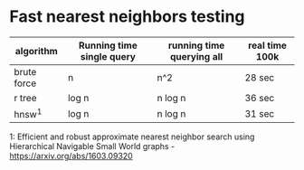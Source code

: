 # Fast nearest neighbors testing

| algorithm | Running time single query | running time querying all | real time 100k |
| -- | -- | -- | -- |
| brute force | n | n^2 | 28 sec |
| r tree | log n | n log n | 36 sec |
| hnsw<sup>1</sup> | log n | n log n | 31 sec |

1: Efficient and robust approximate nearest neighbor search using Hierarchical Navigable Small World graphs - https://arxiv.org/abs/1603.09320
